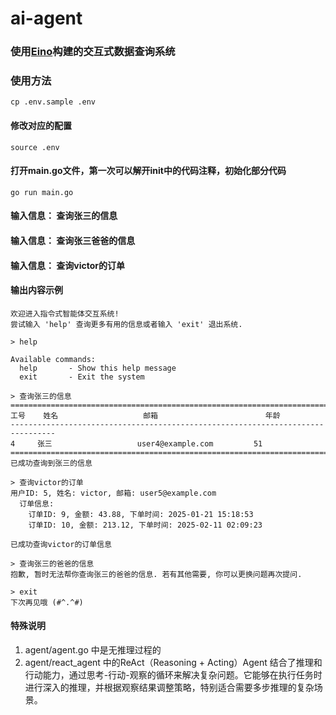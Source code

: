 # ai-agent

### 使用[Eino](https://github.com/cloudwego/eino)构建的交互式数据查询系统

### 使用方法

```cp .env.sample .env```

#### 修改对应的配置

```source .env```

#### 打开main.go文件，第一次可以解开init中的代码注释，初始化部分代码

```go run main.go```

#### 输入信息： 查询张三的信息

#### 输入信息： 查询张三爸爸的信息

#### 输入信息： 查询victor的订单

#### 输出内容示例

```shell
欢迎进入指令式智能体交互系统!
尝试输入 'help' 查询更多有用的信息或者输入 'exit' 退出系统.

> help

Available commands:
  help       - Show this help message
  exit       - Exit the system

> 查询张三的信息
================================================================================
工号    姓名                   邮箱                        年龄
--------------------------------------------------------------------------------
4     张三                   user4@example.com         51
================================================================================
已成功查询到张三的信息

> 查询victor的订单
用户ID: 5, 姓名: victor, 邮箱: user5@example.com
  订单信息:
    订单ID: 9, 金额: 43.88, 下单时间: 2025-01-21 15:18:53
    订单ID: 10, 金额: 213.12, 下单时间: 2025-02-11 02:09:23

已成功查询victor的订单信息

> 查询张三的爸爸的信息
抱歉, 暂时无法帮你查询张三的爸爸的信息. 若有其他需要, 你可以更换问题再次提问.

> exit
下次再见哦 (#^.^#)

```

#### 特殊说明

1. agent/agent.go 中是无推理过程的
2. agent/react_agent 中的ReAct（Reasoning + Acting）Agent 结合了推理和行动能力，通过思考-行动-观察的循环来解决复杂问题。它能够在执行任务时进行深入的推理，并根据观察结果调整策略，特别适合需要多步推理的复杂场景。